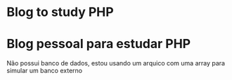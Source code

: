 # Blog to study PHP


# Blog pessoal para estudar PHP

Não possui banco de dados, estou usando um arquico com uma array para simular um banco externo